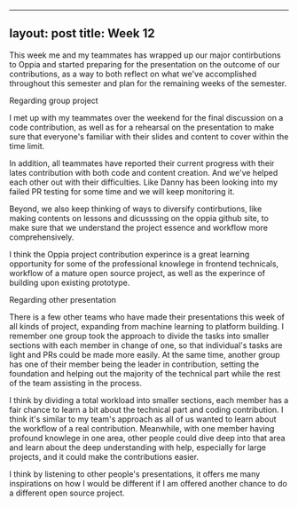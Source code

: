 
---
layout: post
title: Week 12
---

This week me and my teammates has wrapped up our major contirbutions to Oppia and started preparing for the presentation on the outcome of our contributions, as a way to both reflect on what we've accomplished throughout this semester and plan for the remaining weeks of the semester.

Regarding group project

I met up with my teammates over the weekend for the final discussion on a code contribution, as well as for a rehearsal on the presentation to make sure that everyone's familiar with their slides and content to cover within the time limit.

In addition, all teammates have reported their current progress with their lates contribution with both code and content creation. And we've helped each other out with their difficulties. Like Danny has been looking into my failed PR testing for some time and we will keep monitoring it.

Beyond, we also keep thinking of ways to diversify contirbutions, like making contents on lessons and dicusssing on the oppia github site, to make sure that we understand the project essence and workflow more comprehensively.

I think the Oppia project contribution experince is a great learning opportunity for some of the professional knowlege in frontend technicals, workflow of a mature open source project, as well as the experince of building upon existing prototype.

Regarding other presentation

There is a few other teams who have made their presentations this week of all kinds of project, expanding from machine learning to platform building. I remember one group took the approach to divide the tasks into smaller sections with each member in change of one, so that individual's tasks are light and PRs could be made more easily. At the same time, another group has one of their member being the leader in contribution, setting the foundation and helping out the majority of the technical part while the rest of the team assisting in the process. 

I think by dividing a total workload into smaller sections, each member has a fair chance to learn a bit about the technical part and coding contribution. I think it's similar to my team's approach as all of us wanted to learn about the workflow of a real contribution. Meanwhile, with one member having profound knowlege in one area, other people could dive deep into that area and learn about the deep understanding with help, especially for large projects, and it could make the contributions easier.

I think by listening to other people's presentations, it offers me many inspirations on how I would be different if I am offered another chance to do a different open source project.